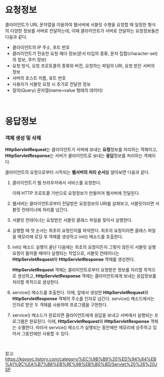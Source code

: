 # 요청정보

클라이언트가 URL 문자열을 이용하여 웹서버에 서블릿 수행을 요청할 때 일정한 형식의 다양한 정보를 서버로 전달하는데, 이때 클라이언트가 서버로 전달하는 요청정보들은 다음과 같다.

- 클라이언트의 IP 주소, 포트 번호
- 클라이언트가 전송한 요청 헤더 정보(문서 타입의 종류, 문자 집합(character-set)의 정보, 쿠키 정보)
- 요청 방식, 요청 프로토콜의 종류와 버전, 요청하는 파일의 URI, 요청 받은 서버의 정보
- 서버의 호스트 이름, 포트 번호
- 사용자가 서블릿 요청 시 추가로 전달한 정보
- 질의(Query) 문자열(name=value 형태의 데이터)

<br/>

# 응답정보

### 객체 생성 및 삭제

**HttpServletRequest**는 클라이언트가 서버에 보내는 **요청**정보를 처리하는 객체이고, **HttpServletResponse**는 서버가 클라이언트로 보내는 **응답**정보를 처리하는 객체이다.

클라이언트의 요청으로부터 시작되는 **웹서버의 처리 순서**를 알아보면 다음과 같다.

1. 클라이언트가 웹 브라우저에서 서비스를 요청한다. 

   이때 HTTP 프로토콜 기반으로 요청정보가 만들어져 웹서버에 전달된다.

2. 웹서버는 클라이언트로부터 전달받은 요청정보의 URI를 살펴보고, 서블릿이라면 서블릿 컨테이너에 처리를 넘긴다.

3. 서블릿 컨테이너는 요청받은 서블릿 클래스 파일을 찾아서 실행한다.

4. 실행할 때 첫 순서는 최초의 요청인지를 파악한다. 최초의 요청이라면 클래스 파일을 메모리에 로딩 후 객체를 생성하고 init() 메소드를 호출한다.

5. init() 메소드 실행이 끝난 다음에는 최초의 요청이든지 그렇지 않든지 서블릿 실행 요청이 들어올 때마다 실행되는 작업으로, 서블릿 컨테이너는 **HttpServletRequest**와 **HttpServletResponse** 객체를 생성한다.

   **HttpServletRequest** 객체는 클라이언트로부터 요청받은 정보를 처리할 목적으로 생성하고, **HttpServletResponse** 객체는 클라이언트에게 보내는 응답정보를 처리할 목적으로 생성한다.

6. service() 메소드를 호출한다. 이때, 앞에서 생성한 **HttpServletRequest**와 **HttpServletResponse** 객체의 주소를 인자로 넘긴다. service() 메소드에서는 인자로 받은 두 객체를 사용하여 프로그램을 구현한다.

7. service() 메소드가 완료되면 클라이언트에게 응답을 보내고 서버에서 실행되는 프로그램은 완료된다. 이때, **HttpServletRequest**와 **HttpServletResponse** 객체는 소멸한다. 따라서 service() 메소드가 실행되는 동안에만 메모리에 상주하고 있어서 그동안에만 사용할 수 있다.

<br/>

참고: https://kgvovc.tistory.com/category/%EC%9B%B9%20%ED%94%84%EB%A1%9C%EA%B7%B8%EB%9E%98%EB%B0%8D/Servlet%20%26%20JSP


